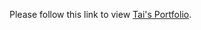 Please follow this link to view [Tai's Portfolio](https://tiy-mikaelchen-portfolio-dec2016.surge.sh/).
